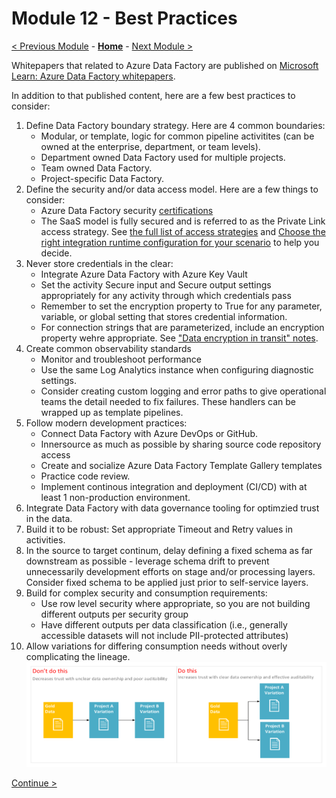 # Module 12 - Best Practices

[< Previous Module](../modules/module11.md) - **[Home](../README.md)** - [Next Module >](../modules/module13.md)

Whitepapers that related to Azure Data Factory are published on [Microsoft Learn: Azure Data Factory whitepapers](https://learn.microsoft.com/en-us/azure/data-factory/whitepapers).

In addition to that published content, here are a few best practices to consider:

1. Define Data Factory boundary strategy. Here are 4 common boundaries:
    - Modular, or template, logic for common pipeline activitites (can be owned at the enterprise, department, or team levels).
    - Department owned Data Factory used for multiple projects.
    - Team owned Data Factory.
    - Project-specific Data Factory.
1. Define the security and/or data access model. Here are a few things to consider:
    - Azure Data Factory security [certifications](https://learn.microsoft.com/en-us/azure/data-factory/data-movement-security-considerations)
    - The SaaS model is fully secured and is referred to as the Private Link access strategy. See [the full list of access strategies](https://learn.microsoft.com/en-us/azure/data-factory/data-access-strategies#data-access-strategies-through-azure-data-factory) and [Choose the right integration runtime configuration for your scenario](https://learn.microsoft.com/en-us/azure/data-factory/choose-the-right-integration-runtime-configuration) to help you decide.
1. Never store credentials in the clear: 
    - Integrate Azure Data Factory with Azure Key Vault
    - Set the activity Secure input and Secure output settings appropriately for any activity through which credentials pass
    - Remember to set the encryption property to True for any parameter, variable, or global setting that stores credential information.
    - For connection strings that are parameterized, include an encryption property wehre appropriate. See ["Data encryption in transit" notes](https://learn.microsoft.com/en-us/azure/data-factory/data-movement-security-considerations#data-encryption-in-transit).
1. Create common observability standards
    - Monitor and troubleshoot performance
    - Use the same Log Analytics instance when configuring diagnostic settings.
    - Consider creating custom logging and error paths to give operational teams the detail needed to fix failures. These handlers can be wrapped up as template pipelines.
1. Follow modern development practices:
    - Connect Data Factory with Azure DevOps or GitHub.
    - Innersource as much as possible by sharing source code repository access
    - Create and socialize Azure Data Factory Template Gallery templates
    - Practice code review.
    - Implement continous integration and deployment (CI/CD) with at least 1 non-production environment.
1. Integrate Data Factory with data governance tooling for optimzied trust in the data.
1. Build it to be robust: Set appropriate Timeout and Retry values in activities.
1. In the source to target continum, delay defining a fixed schema as far downstream as possible - leverage schema drift to prevent unnecessarily development efforts on stage and/or processing layers. Consider fixed schema to be applied just prior to self-service layers.
1. Build for complex security and consumption requirements:
    - Use row level security where appropriate, so you are not building different outputs per security group
    - Have different outputs per data classification (i.e., generally accessible datasets will not include PII-protected attributes)
1. Allow variations for differing consumption needs without overly complicating the lineage.
    <kbd> <img src="../images/module10/consumption_pattern.png" alt="debug on" /> </kbd>

[Continue >](../modules/module13.md)